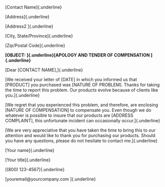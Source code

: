 [Contact Name]{.underline}

[Address]{.underline}

[Address2 ]{.underline}

[City, State/Province]{.underline}

[Zip/Postal Code]{.underline}

**[OBJECT: ]{.underline}[APOLOGY AND TENDER OF COMPENSATION
]{.underline}**

[Dear \[CONTACT NAME\],]{.underline}

[We received your letter of \[DATE\] in which you informed us that
\[PRODUCT\] you purchased was \[NATURE OF PROBLEM\]. Thanks for taking
the time to report this problem. Our products evolve because of clients
like you.]{.underline}

[We regret that you experienced this problem, and therefore, are
enclosing \[NATURE OF COMPENSATION\] to compensate you. Even though we
do whatever is possible to insure that our products are \[ADDRESS
COMPLAINT\], this unfortunate incident can occasionally
occur.]{.underline}

[We are very appreciative that you have taken the time to bring this to
our attention and would like to thank you for purchasing our products.
Should you have any questions, please do not hesitate to contact
me.]{.underline}

[Your name]{.underline}

[Your title]{.underline}

[(800) 123-4567]{.underline}

[youremail\@yourcompany.com ]{.underline}
